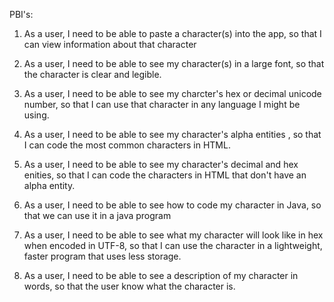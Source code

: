 PBI's:

1.  As a user, I need to be able to paste a character(s) into the app, so that I can view information about that character

2.  As a user, I need to be able to see my character(s) in a large font, so that the character is clear and legible.

3.  As a user, I need to be able to see my charcter's hex or decimal unicode number, so that I can use that character in any language I 
might be using.

5.  As a user, I need to be able to see my character's alpha entities , so that I can code the most common characters in HTML.

6.  As a user, I need to be able to see my character's decimal and hex enities, so that I can code the characters in HTML that don't have
an alpha entity.

8.  As a user, I need to be able to see how to code my character in Java, so that we can use it in a java program

9.  As a user, I need to be able to see what my character will look like in hex when encoded in UTF-8, so that I can use the character in
a lightweight, faster program that uses less storage.

10.  As a user, I need to be able to see a description of my character in words, so that the user know what the character is.
